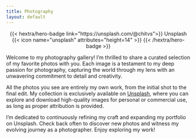 ```yaml
---
title: Photography
layout: default
---
```


<div style="text-align: center; margin-top: 1em;">
{{< hextra/hero-badge link="https://unsplash.com/@chitvs">}}
  <span>Unsplash</span>
  {{< icon name="unsplash" attributes="height=14" >}}
{{< /hextra/hero-badge >}}
</div>  

Welcome to my photography gallery! I’m thrilled to share a curated selection of my favorite photos with you. Each image is a testament to my deep passion for photography, capturing the world through my lens with an unwavering commitment to detail and creativity.

All the photos you see are entirely my own work, from the initial shot to the final edit. My collection is exclusively available on [Unsplash](https://unsplash.com/@chitvs), where you can explore and download high-quality images for personal or commercial use, as long as proper attribution is provided.

I’m dedicated to continuously refining my craft and expanding my portfolio on Unsplash. Check back often to discover new photos and witness my evolving journey as a photographer. Enjoy exploring my work!